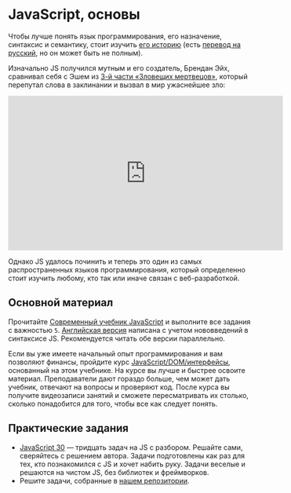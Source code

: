 # JavaScript, основы
Чтобы лучше понять язык программирования, его назначение, синтаксис и семантику, стоит изучить [его историю](https://auth0.com/blog/a-brief-history-of-javascript/) (есть [перевод на русский](https://habrahabr.ru/company/livetyping/blog/324196/), но он может быть не полным).

Изначально JS получился мутным и его создатель, Брендан Эйх, сравнивал себя с Эшем из [3-й части «Зловещих мертвецов»](https://ru.wikipedia.org/wiki/%D0%90%D1%80%D0%BC%D0%B8%D1%8F_%D1%82%D1%8C%D0%BC%D1%8B), который перепутал слова в заклинании и вызвал в мир ужаснейшее зло:

<iframe width="560" height="315" src="https://www.youtube.com/embed/-00X6Me-y7U" frameborder="0" allow="autoplay; encrypted-media" allowfullscreen></iframe>

Однако JS удалось починить и теперь это один из самых распространенных языков программирования, который определенно стоит изучить любому, кто так или иначе связан с веб-разработкой.

## Основной материал
Прочитайте [Современный учебник JavaScript](http://learn.javascript.ru/) и выполните все задания с важностью `5`. [Английская версия](http://javascript.info/) написана с учетом нововведений в синтаксисе JS. Рекомендуется читать обе версии параллельно.

Если вы уже имеете начальный опыт программирования и вам позволяют финансы, пройдите курс [JavaScript/DOM/интерфейсы](http://learn.javascript.ru/courses/js), основанный на этом учебнике. На курсе вы лучше и быстрее освоите материал. Преподаватели дают гораздо больше, чем может дать учебник, отвечают на вопросы и проверяют код. После курса вы получите видеозаписи занятий и сможете пересматривать их столько, сколько понадобится для того, чтобы все как следует понять.

## Практические задания
- [JavaScript 30](https://javascript30.com) — тридцать задач на JS с разбором. Решайте сами, сверяйтесь с решением автора. Задачи подготовлены как раз для тех, кто познакомился с JS и хочет набить руку. Задачи веселые и решаются на чистом JS, без библиотек и фреймворков.
- Решите задачи, собранные в [нашем репозитории](https://github.com/oggetto-academy).
